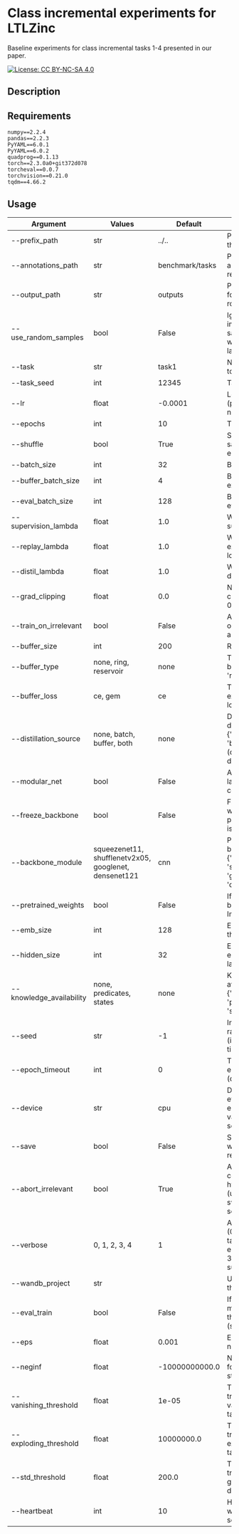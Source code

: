 
# Class incremental experiments for LTLZinc
Baseline experiments for class incremental tasks 1-4 presented in our paper.

[![License: CC BY-NC-SA 4.0](https://licensebuttons.net/l/by-nc-sa/4.0/80x15.png)](https://creativecommons.org/licenses/by-nc-sa/4.0/)

## Description

## Requirements

```
numpy==2.2.4
pandas==2.2.3
PyYAML==6.0.1
PyYAML==6.0.2
quadprog==0.1.13
torch==2.3.0a0+git372d078
torcheval==0.0.7
torchvision==0.21.0
tqdm==4.66.2

```

## Usage

| Argument                 | Values                                                | Default         | Description                                                                                              |
|--------------------------|-------------------------------------------------------|-----------------|----------------------------------------------------------------------------------------------------------|
| --prefix_path            | str                                                   | ../..           | Path to the root of the project                                                                          |
| --annotations_path       | str                                                   | benchmark/tasks | Path to the annotation folder, relative to root                                                          |
| --output_path            | str                                                   | outputs         | Path to the output folder, relative to root                                                              |
| --use_random_samples     | bool                                                  | False           | Ignore annotated image paths and sample new ones with the same label                                     |
| --task                   | str                                                   | task1           | Name of the task to solve                                                                                |
| --task_seed              | int                                                   | 12345           | Task seed to use                                                                                         |
| --lr                     | float                                                 | -0.0001         | Learning rate (positive: SGD, negative: Adam)                                                            |
| --epochs                 | int                                                   | 10              | Training epochs                                                                                          |
| --shuffle                | bool                                                  | True            | Shuffle training samples before each epoch                                                               |
| --batch_size             | int                                                   | 32              | Batch size                                                                                               |
| --buffer_batch_size      | int                                                   | 4               | Batch size for experience replay                                                                         |
| --eval_batch_size        | int                                                   | 128             | Batch size for evaluation                                                                                |
| --supervision_lambda     | float                                                 | 1.0             | Weight for direct supervision                                                                            |
| --replay_lambda          | float                                                 | 1.0             | Weight for experience replay loss                                                                        |
| --distil_lambda          | float                                                 | 1.0             | Weight for distillation loss                                                                             |
| --grad_clipping          | float                                                 | 0.0             | Norm for gradient clipping, disable if 0.0                                                               |
| --train_on_irrelevant    | bool                                                  | False           | Apply the loss also on irrelevant annotations                                                            |
| --buffer_size            | int                                                   | 200             | Replay buffer size                                                                                       |
| --buffer_type            | none, ring, reservoir                                 | none            | Type of replay buffer in {'none', 'ring', 'reservoir'}                                                   |
| --buffer_loss            | ce, gem                                               | ce              | Type of experience replay loss in {'ce', 'gem'}                                                          |
| --distillation_source    | none, batch, buffer, both                             | none            | Data source for distillation in {'none', 'batch', 'buffer', 'both'} (distillation is disabled if 'none') |
| --modular_net            | bool                                                  | False           | Allocate a different layer for each concept                                                              |
| --freeze_backbone        | bool                                                  | False           | Freeze backbone weights (only if pretrained_weights is also True)                                        |
| --backbone_module        | squeezenet11, shufflenetv2x05, googlenet, densenet121 | cnn             | Perceptual backbone in {'squeezenet11', 'shufflenetv2x05', 'googlenet', 'densenet121'}                   |
| --pretrained_weights     | bool                                                  | False           | If true, initialize backbone with ImageNet weights                                                       |
| --emb_size               | int                                                   | 128             | Embedding size of the backbone                                                                           |
| --hidden_size            | int                                                   | 32              | Embedding size of each of the hidden layers                                                              |
| --knowledge_availability | none, predicates, states                              | none            | Knowledge availability in {'none', 'predicates', 'states'}                                               |
| --seed                   | str                                                   | -1              | Integer seed for random generator (if negative, use timestamp)                                           |
| --epoch_timeout          | int                                                   | 0               | Timeout for each epoch, in minutes (disable if 0)                                                        |
| --device                 | str                                                   | cpu             | Device to use, no effect if environment variable DEVICE is set                                           |
| --save                   | bool                                                  | False           | Save network weights and results locally                                                                 |
| --abort_irrelevant       | bool                                                  | True            | Abort irrelevant combinations of hyper-parameters (useful when sweeping grid searches)                   |
| --verbose                | 0, 1, 2, 3, 4                                         | 1               | Amount of output (0: no output, 1: task summary, 2: epoch summary, 3: metrics eval summary, 4: full)     |
| --wandb_project          | str                                                   |                 | Use W&B, this is the project name                                                                        |
| --eval_train             | bool                                                  | False           | If true, compute metrics also for the training set (slow)                                                |
| --eps                    | float                                                 | 0.001           | Epsilon for numerical stability                                                                          |
| --neginf                 | float                                                 | -10000000000.0  | Negative infinity for numerical stability                                                                |
| --vanishing_threshold    | float                                                 | 1e-05           | Threshold triggering a vanishing gradient tag                                                            |
| --exploding_threshold    | float                                                 | 10000000.0      | Threshold triggering an exploding gradient tag                                                           |
| --std_threshold          | float                                                 | 200.0           | Threshold triggering an high gradient standard deviation tag                                             |
| --heartbeat              | int                                                   | 10              | Heartbeat for the watchdog timer in seconds                                                              |

